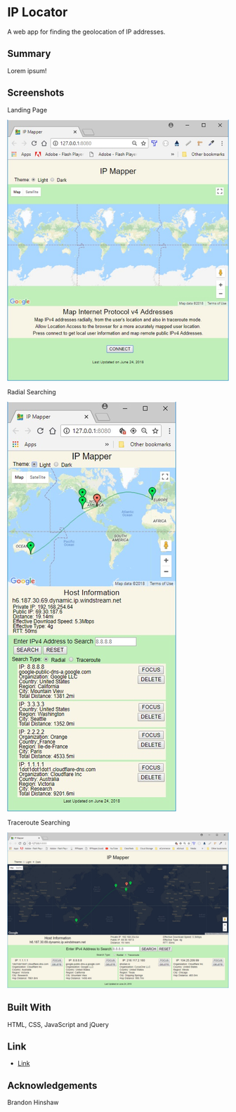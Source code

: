 # IP Locator
A web app for finding the geolocation of IP addresses.

## Summary
Lorem ipsum!

## Screenshots
Landing Page

![Landing Page](images/screenshots/ip-mapper-start.jpg)

Radial Searching

![Radial Searching](images/screenshots/ip-mapper-radial.jpg)

Traceroute Searching

![Traceroute Searching](images/screenshots/ip-mapper-traceroute.jpg)

## Built With
HTML, CSS, JavaScript and jQuery

## Link
- [Link](https://github.com/CraigPounds/ip-mapper)

## Acknowledgements
Brandon Hinshaw